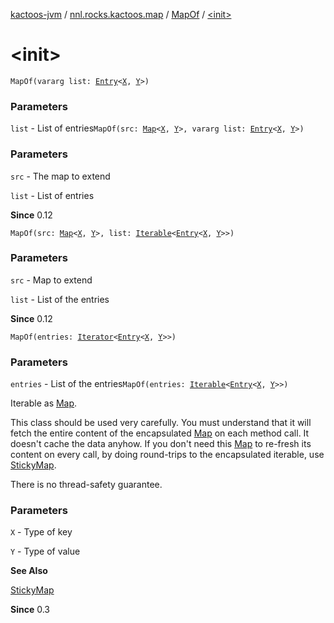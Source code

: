 [kactoos-jvm](../../index.md) / [nnl.rocks.kactoos.map](../index.md) / [MapOf](index.md) / [&lt;init&gt;](./-init-.md)

# &lt;init&gt;

`MapOf(vararg list: `[`Entry`](https://kotlinlang.org/api/latest/jvm/stdlib/kotlin.collections/-map/-entry/index.html)`<`[`X`](index.md#X)`, `[`Y`](index.md#Y)`>)`

### Parameters

`list` - List of entries`MapOf(src: `[`Map`](https://kotlinlang.org/api/latest/jvm/stdlib/kotlin.collections/-map/index.html)`<`[`X`](index.md#X)`, `[`Y`](index.md#Y)`>, vararg list: `[`Entry`](https://kotlinlang.org/api/latest/jvm/stdlib/kotlin.collections/-map/-entry/index.html)`<`[`X`](index.md#X)`, `[`Y`](index.md#Y)`>)`

### Parameters

`src` - The map to extend

`list` - List of entries

**Since**
0.12

`MapOf(src: `[`Map`](https://kotlinlang.org/api/latest/jvm/stdlib/kotlin.collections/-map/index.html)`<`[`X`](index.md#X)`, `[`Y`](index.md#Y)`>, list: `[`Iterable`](https://kotlinlang.org/api/latest/jvm/stdlib/kotlin.collections/-iterable/index.html)`<`[`Entry`](https://kotlinlang.org/api/latest/jvm/stdlib/kotlin.collections/-map/-entry/index.html)`<`[`X`](index.md#X)`, `[`Y`](index.md#Y)`>>)`

### Parameters

`src` - Map to extend

`list` - List of the entries

**Since**
0.12

`MapOf(entries: `[`Iterator`](https://kotlinlang.org/api/latest/jvm/stdlib/kotlin.collections/-iterator/index.html)`<`[`Entry`](https://kotlinlang.org/api/latest/jvm/stdlib/kotlin.collections/-map/-entry/index.html)`<`[`X`](index.md#X)`, `[`Y`](index.md#Y)`>>)`

### Parameters

`entries` - List of the entries`MapOf(entries: `[`Iterable`](https://kotlinlang.org/api/latest/jvm/stdlib/kotlin.collections/-iterable/index.html)`<`[`Entry`](https://kotlinlang.org/api/latest/jvm/stdlib/kotlin.collections/-map/-entry/index.html)`<`[`X`](index.md#X)`, `[`Y`](index.md#Y)`>>)`

Iterable as [Map](https://kotlinlang.org/api/latest/jvm/stdlib/kotlin.collections/-map/index.html).

This class should be used very carefully. You must understand that
it will fetch the entire content of the encapsulated [Map](https://kotlinlang.org/api/latest/jvm/stdlib/kotlin.collections/-map/index.html) on each
method call. It doesn't cache the data anyhow.
If you don't need this [Map](https://kotlinlang.org/api/latest/jvm/stdlib/kotlin.collections/-map/index.html) to re-fresh its content on every call,
by doing round-trips to the encapsulated iterable, use
[StickyMap](../-sticky-map/index.md).

There is no thread-safety guarantee.

### Parameters

`X` - Type of key

`Y` - Type of value

**See Also**

[StickyMap](../-sticky-map/index.md)

**Since**
0.3

